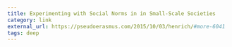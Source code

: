```yaml
---
title: Experimenting with Social Norms in in Small-Scale Societies
category: link
external_url: https://pseudoerasmus.com/2015/10/03/henrich/#more-6041
tags: deep
---
```

